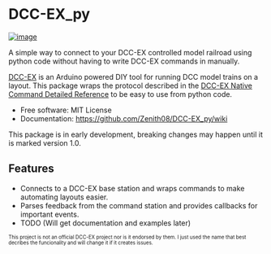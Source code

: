 # DCC-EX_py


[![image](https://img.shields.io/pypi/v/DCC-EX_py.svg)](https://pypi.python.org/pypi/DCC-EX_py)


A simple way to connect to your DCC-EX controlled model railroad using python code without having to write DCC-EX commands in manually.

[DCC-EX](https://dcc-ex.com/#gsc.tab=0) is an Arduino powered DIY tool for running DCC model trains on a layout.
This package wraps the protocol described in the [DCC-EX Native Command Detailed Reference](https://dcc-ex.com/reference/software/command-reference.html#gsc.tab=0) to be easy to use from python code.


-   Free software: MIT License
-   Documentation: https://github.com/Zenith08/DCC-EX_py/wiki

This package is in early development, breaking changes may happen until it is marked version 1.0.

## Features

-   Connects to a DCC-EX base station and wraps commands to make automating layouts easier.
-   Parses feedback from the command station and provides callbacks for important events.
-   TODO (Will get documentation and examples later)

<sub><sup>This project is not an official DCC-EX project nor is it endorsed by them. I just used the name that best decribes the funcionality and will change it if it creates issues.</sup></sub>
